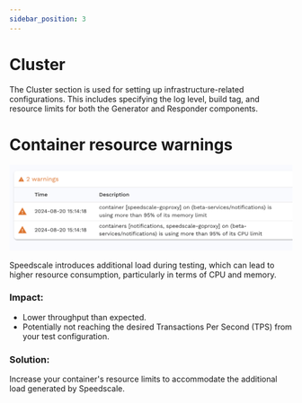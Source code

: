 ```yaml
---
sidebar_position: 3
---
```


# Cluster

The Cluster section is used for setting up infrastructure-related configurations. This includes specifying the log level, build tag, and resource limits for both the Generator and Responder components.

# Container resource warnings

![container-resouce-warning](container-using-95percent-resources-warning.png)

Speedscale introduces additional load during testing, which can lead to higher resource consumption, particularly in terms of CPU and memory.

### Impact:
- Lower throughput than expected.
- Potentially not reaching the desired Transactions Per Second (TPS) from your test configuration.

### Solution:
Increase your container's resource limits to accommodate the additional load generated by Speedscale.
